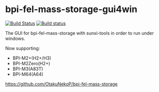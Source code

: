# bpi-fel-mass-storage-gui4win

[![Build Status](https://travis-ci.org/OtakuNekoP/bpi-fel-mass-storage-gui4win.svg?branch=master)](https://travis-ci.org/OtakuNekoP/bpi-fel-mass-storage-gui4win)
[![Build status](https://ci.appveyor.com/api/projects/status/co914wbc2bacr02y?svg=true)](https://ci.appveyor.com/project/OtakuNekoP/bpi-fel-mass-storage-gui4win)

The GUI for bpi-fel-mass-storage with sunxi-tools in order to run under windows.

Now supporting:

+ BPI-M2+(H2+/H3) 
+ BPI-M2Zero(H2+)
+ BPI-M3(A83T) 
+ BPI-M64(A64)

https://github.com/OtakuNekoP/bpi-fel-mass-storage
